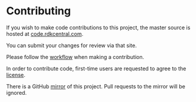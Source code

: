 Contributing
============

If you wish to make code contributions to this project, the master source is hosted at [code.rdkcentral.com](https://code.rdkcentral.com/r/#/admin/projects/rdk/components/opensource/sysint).

You can submit your changes for review via that site.

Please follow the [workflow](https://wiki.rdkcentral.com/display/CMF/Gerrit+Development+Workflow) when making a contribution.
   
In order to contribute code, first-time users are requested to agree to the [license](https://wiki.rdkcentral.com/signup.action).
    
There is a GitHub [mirror](https://github.com/rdkcmf/rdk-sysint) of this project. Pull requests to the mirror will be ignored.
